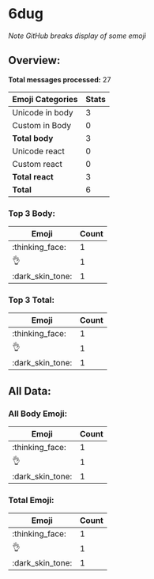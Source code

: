 # 6dug

*Note GitHub breaks display of some emoji*

## Overview:

**Total messages processed:** 27

Emoji Categories | Stats
-------|--------
Unicode in body | 3
Custom in Body | 0
**Total body** | 3
Unicode react | 0
Custom react | 0
**Total react** | 3
**Total** | 6

### Top 3 Body:

Emoji | Count
-------|--------
:thinking_face: | 1
:ok_hand: | 1
:dark_skin_tone: | 1

### Top 3 Total:

Emoji | Count
-------|--------
:thinking_face: | 1
:ok_hand: | 1
:dark_skin_tone: | 1

## All Data:

### All Body Emoji:

Emoji | Count
-------|--------
:thinking_face: | 1
:ok_hand: | 1
:dark_skin_tone: | 1

### Total Emoji:

Emoji | Count
-------|--------
:thinking_face: | 1
:ok_hand: | 1
:dark_skin_tone: | 1

